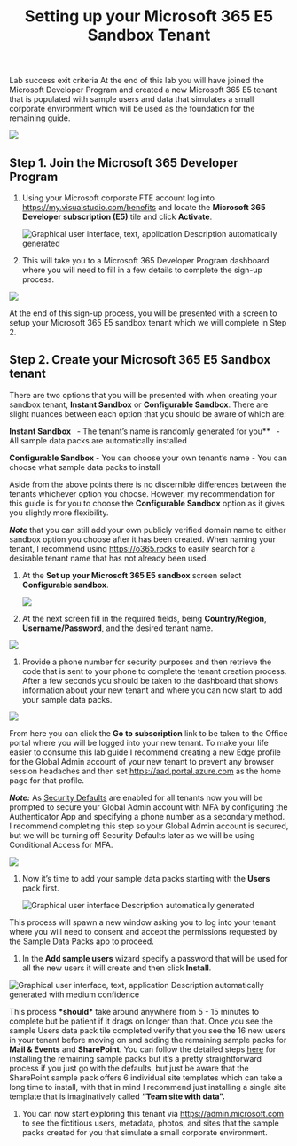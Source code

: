 ﻿---
id: setupm365
title: Setting up your Microsoft 365 E5 Sandbox Tenant 
sidebar_label: 3. Set up Microsoft 365 tenant
slug: /setupm365
---

Lab success exit criteria
At the end of this lab you will have joined the Microsoft Developer Program and created a new Microsoft 365 E5 tenant that is populated with sample users and data that simulates a small corporate environment which will be used as the foundation for the remaining guide.

![](img/setupm365.001.png)
## Step 1. Join the Microsoft 365 Developer Program
1. Using your Microsoft corporate FTE account log into <https://my.visualstudio.com/benefits> and locate the **Microsoft 365 Developer subscription (E5)** tile and click **Activate**. 

   ![Graphical user interface, text, application Description automatically generated](img/setupm365.002.png)
1. This will take you to a Microsoft 365 Developer Program dashboard where you will need to fill in a few details to complete the sign-up process. 

![](img/setupm365.003.png) 

At the end of this sign-up process, you will be presented with a screen to setup your Microsoft 365 E5 sandbox tenant which we will complete in Step 2.
## Step 2. Create your Microsoft 365 E5 Sandbox tenant
There are two options that you will be presented with when creating your sandbox tenant, **Instant Sandbox** or **Configurable Sandbox**. There are slight nuances between each option that you should be aware of which are:

**Instant Sandbox**
` `- The tenant’s name is randomly generated for you**
` `- All sample data packs are automatically installed

**Configurable Sandbox
-** You can choose your own tenant’s name
\- You can choose what sample data packs to install

Aside from the above points there is no discernible differences between the tenants whichever option you choose. However, my recommendation for this guide is for you to choose the **Configurable Sandbox** option as it gives you slightly more flexibility.

***Note*** that you can still add your own publicly verified domain name to either sandbox option you choose after it has been created. When naming your tenant, I recommend using <https://o365.rocks> to easily search for a desirable tenant name that has not already been used.

1. At the **Set up your Microsoft 365 E5 sandbox** screen select **Configurable sandbox**.

   ![](img/setupm365.004.png)
1. At the next screen fill in the required fields, being **Country/Region**, **Username/Password**, and the desired tenant name.

![](img/setupm365.005.png)

1. Provide a phone number for security purposes and then retrieve the code that is sent to your phone to complete the tenant creation process. After a few seconds you should be taken to the dashboard that shows information about your new tenant and where you can now start to add your sample data packs.


![](img/setupm365.006.png)

From here you can click the **Go to subscription** link to be taken to the Office portal where you will be logged into your new tenant. To make your life easier to consume this lab guide I recommend creating a new Edge profile for the Global Admin account of your new tenant to prevent any browser session headaches and then set <https://aad.portal.azure.com> as the home page for that profile. 

***Note:*** As [Security Defaults](https://docs.microsoft.com/en-us/azure/active-directory/fundamentals/concept-fundamentals-security-defaults) are enabled for all tenants now you will be prompted to secure your Global Admin account with MFA by configuring the Authenticator App and specifying a phone number as a secondary method. I recommend completing this step so your Global Admin account is secured, but we will be turning off Security Defaults later as we will be using Conditional Access for MFA.

![](img/setupm365.007.png)

1. Now it’s time to add your sample data packs starting with the **Users** pack first.

   ![Graphical user interface Description automatically generated](img/setupm365.008.png)


This process will spawn a new window asking you to log into your tenant where you will need to consent and accept the permissions requested by the Sample Data Packs app to proceed.

1. In the **Add sample users** wizard specify a password that will be used for all the new users it will create and then click **Install**. 


![Graphical user interface, text, application Description automatically generated with medium confidence](img/setupm365.009.png)

This process **\*should\*** take around anywhere from 5 - 15 minutes to complete but be patient if it drags on longer than that. Once you see the sample Users data pack tile completed verify that you see the 16 new users in your tenant before moving on and adding the remaining sample packs for **Mail & Events** and **SharePoint**. You can follow the detailed steps [here](https://docs.microsoft.com/en-us/office/developer-program/install-sample-packs) for installing the remaining sample packs but it’s a pretty straightforward process if you just go with the defaults, but just be aware that the SharePoint sample pack offers 6 individual site templates which can take a long time to install, with that in mind I recommend just installing a single site template that is imaginatively called **“Team site with data”.**

1. You can now start exploring this tenant via <https://admin.microsoft.com> to see the fictitious users, metadata, photos, and sites that the sample packs created for you that simulate a small corporate environment.
